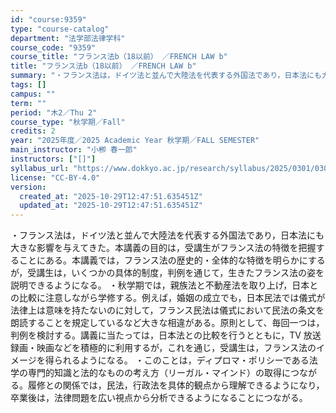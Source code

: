 ```yaml
---
id: "course:9359"
type: "course-catalog"
department: "法学部法律学科"
course_code: "9359"
course_title: "フランス法b（18以前） ／FRENCH LAW b"
title: "フランス法b（18以前） ／FRENCH LAW b"
summary: "・フランス法は，ドイツ法と並んで大陸法を代表する外国法であり，日本法にも大きな影響を与えてきた。本講義の目的は，受講生がフランス法の特徴を把握することにある。本講義では，フランス法の歴史的・全体的な特徴を明らかにするが，受講生は，いくつかの…"
tags: []
campus: ""
term: ""
period: "木2／Thu 2"
course_type: "秋学期／Fall"
credits: 2
year: "2025年度／2025 Academic Year 秋学期／FALL SEMESTER"
main_instructor: "小栁 春一郎"
instructors: ["[]"]
syllabus_url: "https://www.dokkyo.ac.jp/research/syllabus/2025/0301/0301_09359_ja_JP.html"
license: "CC-BY-4.0"
version:
  created_at: "2025-10-29T12:47:51.635451Z"
  updated_at: "2025-10-29T12:47:51.635451Z"
---
```

・フランス法は，ドイツ法と並んで大陸法を代表する外国法であり，日本法にも大きな影響を与えてきた。本講義の目的は，受講生がフランス法の特徴を把握することにある。本講義では，フランス法の歴史的・全体的な特徴を明らかにするが，受講生は，いくつかの具体的制度，判例を通じて，生きたフランス法の姿を説明できるようになる。 ・秋学期では，親族法と不動産法を取り上げ，日本との比較に注意しながら学修する。例えば，婚姻の成立でも，日本民法では儀式が法律上は意味を持たないのに対して，フランス民法は儀式において民法の条文を朗読することを規定しているなど大きな相違がある。原則として、毎回一つは，判例を検討する。講義に当たっては，日本法との比較を行うとともに，TV 放送録画・映画などを積極的に利用するが，これを通じ，受講生は，フランス法のイメージを得られるようになる。 ・このことは，ディプロマ・ポリシーである法学の専門的知識と法的なものの考え方（リーガル・マインド）の取得につながる。履修との関係では，民法，行政法を具体的観点から理解できるようになり，卒業後は，法律問題を広い視点から分析できるようになることにつながる。
